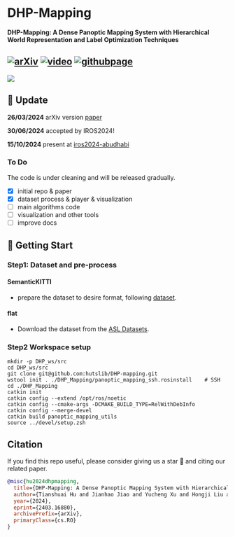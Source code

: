 # DHP-Mapping
**DHP-Mapping: A Dense Panoptic Mapping System with Hierarchical World Representation and Label Optimization Techniques**

[![arXiv](https://img.shields.io/badge/arXiv-2403.16880-b31b1b?logo=arxiv&logoColor=white)](https://arxiv.org/abs/2403.16880)
[![video](https://img.shields.io/badge/video-YouTube-FF0000?logo=youtube&logoColor=white)](https://youtu.be/F1NCSWK26I8)
[![githubpage](https://img.shields.io/badge/Website-DHPMapping-blue)](https://hutslib.github.io/DHP-Mapping/)
---
![](assets/docs/main.png)

## 🔔 Update
**26/03/2024** arXiv version [paper](https://arxiv.org/abs/2403.16880)

**30/06/2024** accepted by IROS2024!

**15/10/2024** present at [iros2024-abudhabi](https://iros2024-abudhabi.org/)

### To Do

The code is under cleaning and will be released gradually.

- [x] initial repo & paper
- [x] dataset process & player & visualization
- [ ] main algorithms code
- [ ] visualization and other tools
- [ ] improve docs
## 🎈 Getting Start
### Step1: Dataset and pre-process
#### SemanticKITTI
- prepare the dataset to desire format, following [dataset](panoptic_mapping_utils/src/kitti_dataset/README.md).
#### flat
- Download the dataset from the [ASL Datasets](https://projects.asl.ethz.ch/datasets/doku.php?id=panoptic_mapping).
### Step2 Workspace setup
```sudo apt-get install python3-pip python3-wstool
mkdir -p DHP_ws/src
cd DHP_ws/src
git clone git@github.com:hutslib/DHP-mapping.git
wstool init . ./DHP_Mapping/panoptic_mapping_ssh.rosinstall    # SSH
cd ./DHP_Mapping
catkin init
catkin config --extend /opt/ros/noetic
catkin config --cmake-args -DCMAKE_BUILD_TYPE=RelWithDebInfo
catkin config --merge-devel
catkin build panoptic_mapping_utils
source ../devel/setup.zsh
```
##
## Citation

If you find this repo useful, please consider giving us a star 🌟 and citing our related paper.

```bibtex
@misc{hu2024dhpmapping,
  title={DHP-Mapping: A Dense Panoptic Mapping System with Hierarchical World Representation and Label Optimization Techniques},
  author={Tianshuai Hu and Jianhao Jiao and Yucheng Xu and Hongji Liu and Sheng Wang and Ming Liu},
  year={2024},
  eprint={2403.16880},
  archivePrefix={arXiv},
  primaryClass={cs.RO}
}

```
